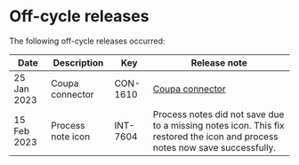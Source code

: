 # Off-cycle releases 

<head>
  <meta name="guidename" content="Release Notes"/>
  <meta name="context" content="GUID-c53b0dfc-99ed-4047-9618-cee2e7078f2b"/>
</head>





The following off-cycle releases occurred:

|Date|Description|Key|Release note|
|----|-----------|---|------------|
|25 Jan 2023|Coupa connector|CON-1610|[Coupa connector](/docs/Atomsphere/Release%20Notes/Feb2023/atm-Feb2023_Connectivity_cf1efe10-db7b-47b8-ac95-aa6defc3c61a.md)|
|15 Feb 2023|Process note icon|INT-7604|Process notes did not save due to a missing notes icon. This fix restored the icon and process notes now save successfully.|

